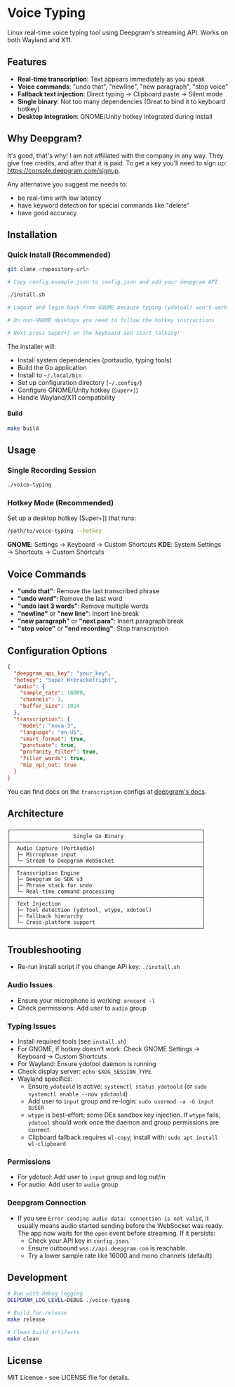 # Voice Typing

Linux real-time voice typing tool using Deepgram's streaming API. Works on both Wayland and X11.

## Features

- **Real-time transcription**: Text appears immediately as you speak
- **Voice commands**: "undo that", "newline", "new paragraph", "stop voice"
- **Fallback text injection**: Direct typing → Clipboard paste → Silent mode
- **Single binary**: Not too many dependencies (Great to bind it to keyboard hotkey)
- **Desktop integration**: GNOME/Unity hotkey integrated during install

## Why Deepgram?

It's good, that's why! I am not affiliated with the company in any way. They give free credits, and after that it is paid. To get a key you'll need to sign up: https://console.deepgram.com/signup.

Any alternative you suggest me needs to:

- be real-time with low latency
- have keyword detection for special commands like "delete"
- have good accuracy

## Installation

### Quick Install (Recommended)

```bash
git clone <repository-url>

# Copy config.example.json to config.json and add your deepgram API

./install.sh

# Logout and login back from GNOME because typing (ydotool) won't work without it.

# On non-GNOME desktops you need to follow the hotkey instructions

# Next press Super+] on the keyboard and start talking!
```

The installer will:
- Install system dependencies (portaudio, typing tools)
- Build the Go application
- Install to `~/.local/bin`
- Set up configuration directory (`~/.config/`)
- Configure GNOME/Unity hotkey (`Super+]`)
- Handle Wayland/X11 compatibility

#### Build

```bash
make build
```

## Usage

### Single Recording Session

```bash
./voice-typing
```

### Hotkey Mode (Recommended)

Set up a desktop hotkey (Super+]) that runs:
```bash
/path/to/voice-typing --hotkey
```

**GNOME**: Settings → Keyboard → Custom Shortcuts
**KDE**: System Settings → Shortcuts → Custom Shortcuts


## Voice Commands

- **"undo that"**: Remove the last transcribed phrase
- **"undo word"**: Remove the last word
- **"undo last 3 words"**: Remove multiple words
- **"newline"** or **"new line"**: Insert line break
- **"new paragraph"** or **"next para"**: Insert paragraph break
- **"stop voice"** or **"end recording"**: Stop transcription


## Configuration Options

```json
{
  "deepgram_api_key": "your_key",
  "hotkey": "Super_R+bracketright",
  "audio": {
    "sample_rate": 16000,
    "channels": 1,
    "buffer_size": 1024
  },
  "transcription": {
    "model": "nova-3",
    "language": "en-US",
    "smart_format": true,
    "punctuate": true,
    "profanity_filter": true,
    "filler_words": true,
    "mip_opt_out: true
  }
}
```

You can find docs on the `transcription` configs at [deepgram's docs](https://developers.deepgram.com/reference/speech-to-text-api/listen-streaming).

## Architecture

```
┌─────────────────────────────────────────────────────────────┐
│                    Single Go Binary                         │
├─────────────────────────────────────────────────────────────┤
│  Audio Capture (PortAudio)                                  │
│  ├─ Microphone input                                        │
│  └─ Stream to Deepgram WebSocket                            │
├─────────────────────────────────────────────────────────────┤
│  Transcription Engine                                       │
│  ├─ Deepgram Go SDK v3                                      │
│  ├─ Phrase stack for undo                                   │
│  └─ Real-time command processing                            │
├─────────────────────────────────────────────────────────────┤
│  Text Injection                                             │
│  ├─ Tool detection (ydotool, wtype, xdotool)                │
│  ├─ Fallback hierarchy                                      │
│  └─ Cross-platform support                                  │
└─────────────────────────────────────────────────────────────┘
```

## Troubleshooting

- Re-run install script if you change API key: `./install.sh`

### Audio Issues
- Ensure your microphone is working: `arecord -l`
- Check permissions: Add user to `audio` group

### Typing Issues
- Install required tools (see `install.sh`)
- For GNOME, if hotkey doesn't work: Check GNOME Settings → Keyboard → Custom Shortcuts
- For Wayland: Ensure ydotool daemon is running
- Check display server: `echo $XDG_SESSION_TYPE`
- Wayland specifics:
  - Ensure `ydotoold` is active: `systemctl status ydotoold` (or `sudo systemctl enable --now ydotoold`)
  - Add user to `input` group and re-login: `sudo usermod -a -G input $USER`
  - `wtype` is best-effort; some DEs sandbox key injection. If `wtype` fails, `ydotool` should work once the daemon and group permissions are correct.
  - Clipboard fallback requires `wl-copy`; install with: `sudo apt install wl-clipboard`

### Permissions
- For ydotool: Add user to `input` group and log out/in
- For audio: Add user to `audio` group

### Deepgram Connection
- If you see `Error sending audio data: connection is not valid`, it usually means audio started sending before the WebSocket was ready. The app now waits for the `open` event before streaming. If it persists:
  - Check your API key in `config.json`.
  - Ensure outbound `wss://api.deepgram.com` is reachable.
  - Try a lower sample rate like 16000 and mono channels (default).

## Development

```bash
# Run with debug logging
DEEPGRAM_LOG_LEVEL=DEBUG ./voice-typing

# Build for release
make release

# Clean build artifacts
make clean
```

## License

MIT License - see LICENSE file for details.
